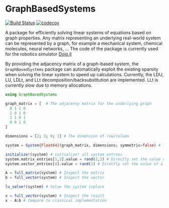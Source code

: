 # GraphBasedSystems
[![Build Status](https://github.com/janbruedigam/GraphBasedSystems.jl/workflows/CI/badge.svg)](https://github.com/janbruedigam/GraphBasedSystems.jl/actions?query=workflow%3ACI)
[![codecov](https://codecov.io/gh/janbruedigam/GraphBasedSystems.jl/branch/master/graph/badge.svg)](https://codecov.io/gh/janbruedigam/GraphBasedSystems.jl)

A package for efficiently solving linear systems of equations based on graph properties. Any matrix representing an underlying real-world system can be represented by a graph, for example a mechanical system, chemical molecules, neural networks, ... The code of the package is currently used for the robotics simulator [Dojo.jl](https://github.com/dojo-sim/Dojo.jl)

By providing the adjacency matrix of a graph-based system, the `GraphBasedSystems` package can automatically exploit the existing sparsity when solving the linear system to speed up calculations. Currently, the LDU, LU, LDLt, and LLt decomposition/backsubstitution are implemented. LLt is currently slow due to memory allocations.

```julia
using GraphBasedSystems

graph_matrix = [  # The adjacency matrix for the underlying graph
  0 1 1 0
  1 0 1 0
  1 1 0 1
  0 0 1 0
]

dimensions = [2; 3; 0; 1] # The dimension of row/column

system = System{Float64}(graph_matrix, dimensions; symmetric=false) # The resulting linear system. Set symmetric=true for symmetric systems

initialize!(system) # initialize! all system entries
system.matrix_entries[1,2].value = rand(2,3) # Directly set the value of a matrix entry
system.vector_entries[4].value = rand(1) # Directly set the value of a vector entry

A = full_matrix(system) # Inspect the matrix
b = full_vector(system) # Inspect the vector

lu_solve!(system) # Solve the system inplace

x = full_vector(system) # Inspect the result
x - A\b # Compare to classical implementation

```
